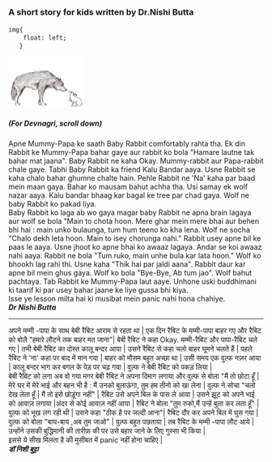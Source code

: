 ### A short story for kids written by Dr.Nishi Butta 

```{css,echo=FALSE}
img{
	float: left;
   }
   ```

<img src = "/images/rabbit-wolf.jpg" width="150" height = "100">

##### (For Devnagri, scroll down)  
Apne Mummy-Papa ke saath Baby Rabbit comfortably rahta tha. Ek din Rabbit ke Mummy-Papa bahar gaye aur rabbit ko bola "Hamare lautne tak 
bahar mat jaana". Baby Rabbit ne kaha Okay. Mummy-rabbit aur Papa-rabbit chale gaye. Tabhi Baby Rabbit ka friend Kalu Bandar aaya. Usne 
Rabbit se kaha chalo bahar ghumne chalte hain. Pehle Rabbit ne 'Na' kaha par baad mein maan gaya. Bahar ko mausam bahut achha tha. Usi 
samay ek wolf nazar aaya. Kalu bandar bhaag kar bagal ke tree par chad gaya. Wolf ne baby Rabbit ko pakad liya.  
Baby Rabbit ko laga ab wo gaya magar baby Rabbit ne apna brain lagaya aur wolf se bola "Main to chota hoon. Mere ghar mein mere bhai aur
behen bhi hai : main unko bulaunga, tum hum teeno ko kha lena. Wolf ne socha "Chalo dekh leta hoon. Main to isey chorunga nahi." Rabbit 
usey apne bil ke paas le aaya. Usne jhoot ko apne bhai ko awaaz lagaya. Andar se koi awaaz nahi aaya. Rabbit ne bola "Tum ruko, main unhe 
bula kar lata hoon." Wolf ko bhookh lag rahi thi. Usne kaha "Thik hai par jaldi aana". Rabbit daur kar apne bil mein ghus gaya. Wolf ko 
bola "Bye-Bye, Ab tum jao". Wolf bahut pachtaya. Tab Rabbit ke Mummy-Papa laut aaye. Unhone uski buddhimani ki taarif ki par usey bahar 
jaane ke liye gussa bhi kiya.  
Isse ye lesson milta hai ki musibat mein panic nahi hona chahiye.  
**_Dr Nishi Butta_**  
***************************************************************************************
  
अपने मम्मी -पापा के साथ बेबी रैबिट आराम से रहता था | एक दिन रैबिट के मम्मी-पापा बाहर गए और रैबिट को बोलै "हमारे लौटने तक बाहर मत जाना"| बेबी रैबिट ने कहा
Okay. मम्मी-रैबिट और पापा-रैबिट चले गए | तभी बेबी रैबिट का दोस्त कालू बन्दर आया | उसने रैबिट से कहा चलो बाहर घूमने चलते हैं | पहले रैबिट ने 'ना'
कहा पर बाद में मान गया | बाहर को मौसम बहुत अच्छा था | उसी समय एक वुल्फ नज़र आया | कालू बन्दर भाग कर बगल के पेड़ पर चढ़ गया | वुल्फ 
ने बेबी रैबिट को पकड़ लिया |  
बेबी रैबिट को लगा अब वो गया मगर बेबी रैबिट ने अपना दिमाग लगाया और वुल्फ से बोला "मैं तो छोटा हूँ | मेरे 
घर में मेरे भाई और बहन भी है : मैं उनको बुलाऊंगा, तुम हम तीनो को खा लेना | वुल्फ ने सोचा "चलो देख लेता हूँ | मैं तो इसे छोड़ूंगा नहीं" | रैबिट 
उसे अपने बिल के पास ले आया | उसने झूट को अपने भाई को आवाज़ लगाया |अंदर से कोई आवाज़ नहीं आया | रैबिट ने बोला "तुम रुको,मैं उन्हें
बुला कर लता हूँ" | वुल्फ को भूख लग रही थी | उसने कहा "ठीक है पर जल्दी आना"| रैबिट दौर कर अपने बिल में घुस गया | वुल्फ को बोला 
"बाय-बाय ,अब तुम जाओ" | वुल्फ बहुत पछताया | तब रैबिट के मम्मी -पापा लौट आये | उन्होंने उसकी बुद्धिमानी की तारीफ़ की पर उसे बहार जाने के लिए 
गुस्सा भी किया |  
इससे ये सीख मिलता है की मुसीबत में panic नहीं होना चाहिए |  
**_डॉ निशी बुट्टा_**
